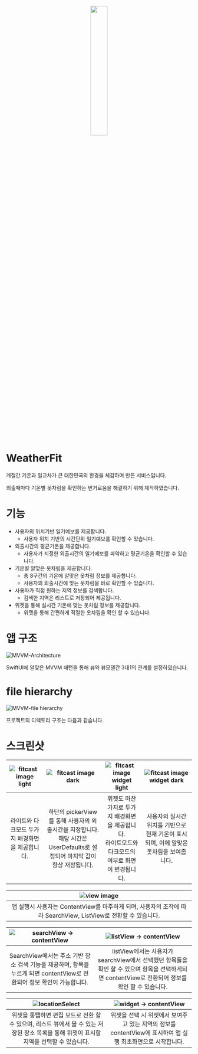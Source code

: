 <a href="https://apps.apple.com/us/app/fitcast-%EA%B8%B0%EC%98%A8%EB%B3%84-%EC%98%B7%EC%B0%A8%EB%A6%BC/id6474090221" target="_blank">
<p align="center"><img src="https://github.com/hyun083/Fitcast/assets/58415560/b832fb83-6d9d-41c3-b9e6-96ef8e88b139" width="30%"></p>
  
<a>

# WeatherFit
계절간 기온과 일교차가 큰 대한민국의 환경을 체감하며 만든 서비스입니다.

외출때마다 기온별 옷차림을 확인하는 번거로움을 해결하기 위해 제작하였습니다.

# 기능
- 사용자의 위치기반 일기예보를 제공합니다.
  - 사용자 위치 기반의 시간단위 일기예보를 확인할 수 있습니다.
- 외출시간의 평균기온을 제공합니다.
  - 사용자가 지정한 외출시간의 일기에보를 파악하고 평균기온을 확인할 수 있습니다.
- 기온별 알맞은 옷차림을 제공합니다.
  - 총 8구간의 기온에 알맞은 옷차림 정보를 제공합니다.
  - 사용자의 외출시간에 맞는 옷차림을 바로 확인할 수 있습니다.
- 사용자가 직접 원하는 지역 정보를 검색합니다.
  - 검색한 지역은 리스트로 저장되어 제공됩니다.
- 위젯을 통해 실시간 기온에 맞는 옷차림 정보를 제공합니다.
  - 위젯을 통해 간편하게 적절한 옷차림을 확인 할 수 있습니다.

# 앱 구조
![MVVM-Architecture](https://github.com/hyun083/Fitcast/assets/58415560/2c2e1127-0345-44c9-ac03-1d24e3712eea)

SwiftUI에 알맞은 MVVM 패턴을 통해 뷰와 뷰모델간 3대1의 관계를 설정하였습니다.

# file hierarchy

![MVVM-file hierarchy](https://github.com/hyun083/Fitcast/assets/58415560/dd886d6c-73f3-48a0-8663-05aebadbc876)

프로젝트의 디렉토리 구조는 다음과 같습니다.

# 스크린샷

|![fitcast image light](https://github.com/hyun083/Fitcast/assets/58415560/ac71b568-69cf-4130-9672-c0755224c4bf)|![fitcast image dark](https://github.com/hyun083/Fitcast/assets/58415560/cd22e80d-5e18-472e-a243-f6335e49410f)|![fitcast image widget light](https://github.com/hyun083/Fitcast/assets/58415560/c9c7575c-8936-425c-b6a0-0582901dc1cd)|![fitcast image widget dark](https://github.com/hyun083/Fitcast/assets/58415560/eb02d889-377e-44cd-ad85-dc04d7d84694)|
|:---:|:---:|:---:|:---:|
|라이트와 다크모드 두가지 배경화면을 제공합니다.|하단의 pickerView를 통해 사용자의 외출시간을 지정합니다. <br/> 해당 시간은 UserDefaults로 설정되어 마지막 값이 항상 저장됩니다.|위젯도 마찬가지로 두가지 배경화면을 제공합니다. <br/> 라이트모드와 다크모드의 여부로 화면이 변경됩니다.|사용자의 실시간 위치를 기반으로 현재 기온이 표시되며, 이에 알맞은 옷차림을 보여줍니다.|

|![view image](https://github.com/hyun083/Fitcast/assets/58415560/bcd78c3e-540d-462c-b812-3d001c18b4d5)|
|:---:|
|앱 실행시 사용자는 ContentView를 마주하게 되며, 사용자의 조작에 따라 SearchView, ListView로 전환할 수 있습니다.|

|![searchView -> contentView](https://github.com/hyun083/Fitcast/assets/58415560/8b86992b-5035-4f80-8d72-97ff910de870)|![listView -> contentView](https://github.com/hyun083/Fitcast/assets/58415560/73f13205-b989-4c8c-bfb0-9897e77a9247)|
|:---:|:---:|
|SearchView에서는 주소 기반 장소 검색 기능을 제공하며, 항목을 누르게 되면 contentView로 전환되어 정보 확인이 가능합니다.|listView에서는 사용자가 searchView에서 선택했던 항목들을 확인 할 수 있으며 항목을 선택하게되면 contentView로 전환되어 정보를 확인 할 수 있습니다.|

|![locationSelect](https://github.com/user-attachments/assets/d35b0fab-6391-410f-adf7-9f8322149411)|![widget -> contentView](https://github.com/hyun083/Fitcast/assets/58415560/68c89007-d4af-4eac-bddf-1918ee5ceca2)
|:---:|:---:|
|위젯을 롱탭하면 편집 모드로 전환 할 수 있으며, 리스트 뷰에서 볼 수 있는 저장된 장소 목록을 통해 위젯이 표시할 지역을 선택할 수 있습니다.|위젯을 선택 시 위젯에서 보여주고 있는 지역의 정보를 contentView에 표시하여 앱 실행 최초화면으로 시작합니다.|

